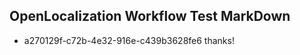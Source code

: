 ## OpenLocalization Workflow Test MarkDown
* a270129f-c72b-4e32-916e-c439b3628fe6 thanks!

<!--HONumber=Aug16_HO5-->


